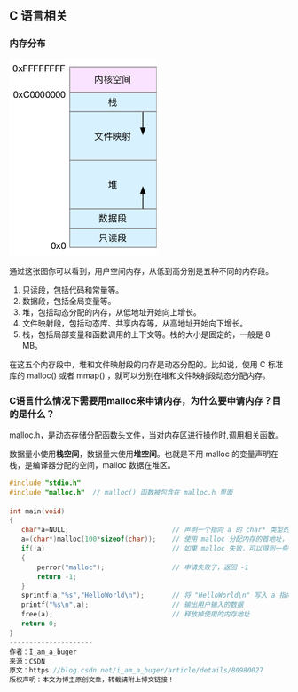 ## C 语言相关

### 内存分布

![](./memory.png)

通过这张图你可以看到，用户空间内存，从低到高分别是五种不同的内存段。

1. 只读段，包括代码和常量等。
2. 数据段，包括全局变量等。
3. 堆，包括动态分配的内存，从低地址开始向上增长。
4. 文件映射段，包括动态库、共享内存等，从高地址开始向下增长。
5. 栈，包括局部变量和函数调用的上下文等。栈的大小是固定的，一般是 8 MB。

在这五个内存段中，堆和文件映射段的内存是动态分配的。比如说，使用 C 标准库的 malloc() 或者 mmap() ，就可以分别在堆和文件映射段动态分配内存。



### C语言什么情况下需要用malloc来申请内存，为什么要申请内存？目的是什么？

malloc.h，是动态存储分配函数头文件，当对内存区进行操作时,调用相关函数。

数据量小使用**栈空间**，数据量大使用**堆空间**。也就是不用 malloc 的变量声明在栈，是编译器分配的空间，malloc 数据在堆区。

```c
#include "stdio.h"
#include "malloc.h"  // malloc() 函数被包含在 malloc.h 里面

int main(void)
{
   char*a=NULL;                          // 声明一个指向 a 的 char* 类型的指针
   a=(char*)malloc(100*sizeof(char));    // 使用 malloc 分配内存的首地址，然后赋值给 a
   if(!a)                                // 如果 malloc 失败，可以得到一些 log
   {
       perror("malloc");                 // 申请失败了，返回 -1 
       return -1;
   }
   sprintf(a,"%s","HelloWorld\n");       // 将 "HelloWorld\n" 写入 a 指向的地址
   printf("%s\n",a);                     // 输出用户输入的数据
   free(a);                              // 释放掉使用的内存地址
   return 0;
}
--------------------- 
作者：I_am_a_buger 
来源：CSDN 
原文：https://blog.csdn.net/i_am_a_buger/article/details/80980027 
版权声明：本文为博主原创文章，转载请附上博文链接！
```